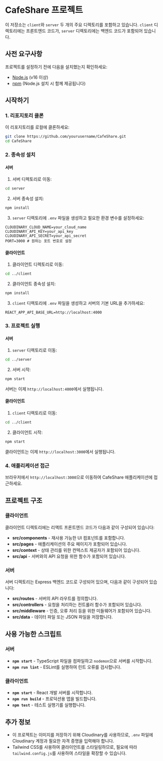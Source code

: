 # CafeShare 프로젝트

이 저장소는 `client`와 `server` 두 개의 주요 디렉토리를 포함하고 있습니다. `client` 디렉토리에는 프론트엔드 코드가, `server` 디렉토리에는 백엔드 코드가 포함되어 있습니다.

## 사전 요구사항

프로젝트를 설정하기 전에 다음을 설치했는지 확인하세요:

- [Node.js](https://nodejs.org/) (v16 이상)
- [npm](https://www.npmjs.com/) (Node.js 설치 시 함께 제공됩니다)

## 시작하기

### 1. 리포지토리 클론

이 리포지토리를 로컬에 클론하세요:

```bash
git clone https://github.com/yourusername/CafeShare.git
cd CafeShare
```

### 2. 종속성 설치

#### 서버

1. 서버 디렉토리로 이동:

```bash
cd server
```

2. 서버 종속성 설치:

```bash
npm install
```

3. `server` 디렉토리에 `.env` 파일을 생성하고 필요한 환경 변수를 설정하세요:

```plaintext
CLOUDINARY_CLOUD_NAME=your_cloud_name
CLOUDINARY_API_KEY=your_api_key
CLOUDINARY_API_SECRET=your_api_secret
PORT=3000 # 원하는 포트 번호로 설정
```

#### 클라이언트

1. 클라이언트 디렉토리로 이동:

```bash
cd ../client
```

2. 클라이언트 종속성 설치:

```bash
npm install
```

3. `client` 디렉토리에 `.env` 파일을 생성하고 서버의 기본 URL을 추가하세요:

```plaintext
REACT_APP_API_BASE_URL=http://localhost:4000
```

### 3. 프로젝트 실행

#### 서버

1. `server` 디렉토리로 이동:

```bash
cd ../server
```

2. 서버 시작:

```bash
npm start
```

서버는 이제 `http://localhost:4000`에서 실행됩니다.

#### 클라이언트

1. `client` 디렉토리로 이동:

```bash
cd ../client
```

2. 클라이언트 시작:

```bash
npm start
```

클라이언트는 이제 `http://localhost:3000`에서 실행됩니다.

### 4. 애플리케이션 접근

브라우저에서 `http://localhost:3000`으로 이동하여 CafeShare 애플리케이션에 접근하세요.

## 프로젝트 구조

### 클라이언트

클라이언트 디렉토리에는 리액트 프론트엔드 코드가 다음과 같이 구성되어 있습니다:

- **src/components** - 재사용 가능한 UI 컴포넌트를 포함합니다.
- **src/pages** - 애플리케이션의 주요 페이지가 포함되어 있습니다.
- **src/context** - 상태 관리를 위한 컨텍스트 제공자가 포함되어 있습니다.
- **src/api** - 서버와의 API 요청을 위한 함수가 포함되어 있습니다.

### 서버

서버 디렉토리는 Express 백엔드 코드로 구성되어 있으며, 다음과 같이 구성되어 있습니다:

- **src/routes** - 서버의 API 라우트를 정의합니다.
- **src/controllers** - 요청을 처리하는 컨트롤러 함수가 포함되어 있습니다.
- **src/middleware** - 인증, 오류 처리 등을 위한 미들웨어가 포함되어 있습니다.
- **src/data** - 데이터 파일 또는 JSON 파일을 저장합니다.

## 사용 가능한 스크립트

### 서버

- **`npm start`** - TypeScript 파일을 컴파일하고 `nodemon`으로 서버를 시작합니다.
- **`npm run lint`** - ESLint를 실행하여 린트 오류를 검사합니다.

### 클라이언트

- **`npm start`** - React 개발 서버를 시작합니다.
- **`npm run build`** - 프로덕션용 앱을 빌드합니다.
- **`npm test`** - 테스트 실행기를 실행합니다.

## 추가 정보

- 이 프로젝트는 이미지를 저장하기 위해 Cloudinary를 사용하므로, `.env` 파일에 Cloudinary 계정과 필요한 자격 증명을 입력해야 합니다.
- Tailwind CSS를 사용하여 클라이언트를 스타일링하므로, 필요에 따라 `tailwind.config.js`를 사용하여 스타일을 확장할 수 있습니다.
